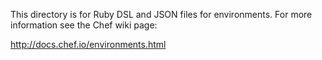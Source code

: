 This directory is for Ruby DSL and JSON files for environments. For more information see the Chef wiki page:

http://docs.chef.io/environments.html

